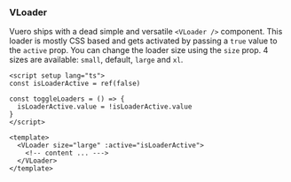 ### VLoader

Vuero ships with a dead simple and versatile `<VLoader />` component.
This loader is mostly CSS based and gets activated by passing a `true` value
to the `active` prop. You can change the loader size using the `size` prop.
4 sizes are available: `small`, default, `large` and `xl`.

<!--code-->

```vue
<script setup lang="ts">
const isLoaderActive = ref(false)

const toggleLoaders = () => {
  isLoaderActive.value = !isLoaderActive.value
}
</script>

<template>
  <VLoader size="large" :active="isLoaderActive">
    <!-- content ... --->
  </VLoader>
</template>
```

<!--/code-->
